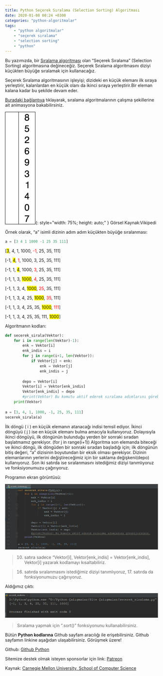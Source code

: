 ```yaml
---
title: Python Seçerek Sıralama (Selection Sorting) Algoritması
date: 2020-01-08 00:24 +0300
categories: "python-algoritmalar"
tags:  
    - "python algoritmalar"
    - "seçerek sıralama"
    - "selection sorting"
    - "python"
---
```


Bu yazımızda, bir [Sıralama algoritması](https://www.kodlamaogreniyorum.com/python-algoritmalar/) olan “Seçerek Sıralama” (Selection Sorting) algoritmasına değineceğiz. Seçerek Sıralama algoritmasını diziyi küçükten büyüğe sıralamak için kullanacağız.

Seçerek Sıralama algoritmasının işleyişi; dizideki en küçük elemanı ilk sıraya yerleştirir, kalanlardan en küçük olanı da ikinci sıraya yerleştirir.Bir eleman kalana kadar bu şekilde devam eder.

[Buradaki bağlantıya](https://www.toptal.com/developers/sorting-algorithms) tıklayarak, sıralama algoritmalarının çalışma şekillerine ait animasyona bakabilirsiniz.

!["Kaynak: Vikipedi"](/assets/img/matlab/matlab51.gif){: style="width: 75%; height: auto;" }  Görsel Kaynak:Vikipedi

Örnek olarak, “a” isimli dizinin adım adım küçükten büyüğe sıralanması:

```python
a = [3 4 1 1000 -1 25 35 111]
```

[<span style="background-color: yellow;">3</span>, 4, 1, 1000, <span style="color: red;">-1</span>, 25, 35, 111]

[-1, <span style="background-color: yellow;">4</span>, <span style="color: red;">1</span>, 1000, 3, 25, 35, 111]

[-1, 1, <span style="background-color: yellow;">4</span>, 1000, <span style="color: red;">3</span>, 25, 35, 111]

[-1, 1, 3, <span style="background-color: yellow;">1000</span>, <span style="color: red;">4</span>, 25, 35, 111]

[-1, 1, 3, 4, <span style="background-color: yellow;">1000</span>, <span style="color: red;">25</span>, 35, 111]

[-1, 1, 3, 4, 25, <span style="background-color: yellow;">1000</span>, <span style="color: red;">35</span>, 111]

[-1, 1, 3, 4, 25, 35, <span style="background-color: yellow;">1000</span>, <span style="color: red;">111</span>]

[-1, 1, 3, 4, 25, 35, 111, <span style="background-color: yellow;">1000</span>]


Algoritmanın kodları:

```python
def secerek_sirala(Vektor):
    for i in range(len(Vektor)-1):
        enk = Vektor[i]
        enk_indis = i
        for j in range(i+1, len(Vektor)):
            if Vektor[j] < enk:
                enk = Vektor[j]
                enk_indis = j

        depo = Vektor[i]
        Vektor[i] = Vektor[enk_indis]
        Vektor[enk_indis] = depo
        #print(Vektor) Bu komutu aktif ederek sıralama adımlarını görebilirsiniz.
    print(Vektor)

a = [3, 4, 1, 1000, -1, 25, 35, 111]
secerek_sirala(a)
```

İlk döngü ( i ) en küçük elemanın atanacağı indisi temsil ediyor. İkinci döngüyü ( j ) ise en küçük elemanı bulma amacıyla kullanıyoruz. Dolayısıyla ikinci döngüyü, ilk döngünün bulunduğu yerden bir sonraki sıradan başlatmamız gerekiyor. (for j in range(i+1)) Algoritma son elemanda biteceği ve ikinci döngü, ilk döngüden bir sonraki sıradan başladığı için; ilk döngünün bitiş değeri, “a” dizisinin boyutundan bir eksik olması gerekiyor. Dizinin elemanlarının yerlerini değiştireceğimiz için bir saklama değişkeni(depo) kullanıyoruz. Son iki satırda ise  sıralanmasını istediğimiz diziyi tanımlıyoruz ve fonksiyonumuzu çağırıyoruz. 

Programın ekran görüntüsü:

![](/assets/img/python/python63.png)

> 10. satıra sadece “Vektor[i], Vektor[enk_indis] = Vektor[enk_indis], Vektor[i] yazarak kodlamayı kısaltabiliriz.

> 16. satırda sıralanmasını istediğimiz diziyi tanımlıyoruz, 17. satırda da fonksiyonumuzu çağırıyoruz.

Aldığımız çıktı:

![](/assets/img/python/python64.png)

> Sıralama yapmak için “.sort()” fonksiyonunu kullanabilirsiniz.

Bütün **Python kodlarına** Github sayfam aracılığı ile erişebilirsiniz. Github sayfamın linkine aşağıdan ulaşabilirsiniz. Görüşmek üzere!

Github: [Github Python](https://github.com/TunahanBilgic/kodlamaogreniyorum/tree/main/python)

Sitemize destek olmak isteyen sponsorlar için link: [Patreon](https://patreon.com/tunahanbilgic)

Kaynak: [Carnegie Mellon University, School of Computer Science](http://www.cs.cmu.edu/~adamchik/15-121/lectures/Sorting%20Algorithms/sorting.html)